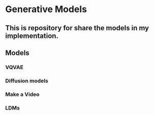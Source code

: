 # Generative Models
## This is repository for share the models in my implementation.

## Models
### VQVAE
### Diffusion models
### Make a Video
### LDMs
